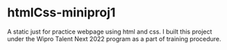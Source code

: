 # htmlCss-miniproj1
A static just for practice webpage using html and css.
I built this project under the Wipro Talent Next 2022 program as a part of training procedure. 
